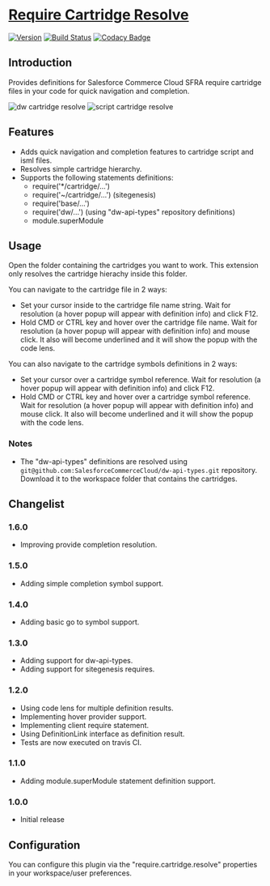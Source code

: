 # [Require Cartridge Resolve](https://github.com/pikamachu/pika-vscode-require-cartridge-resolve)

[![Version](https://vsmarketplacebadge.apphb.com/version/pikamachu.require-cartridge-resolve.svg)](https://marketplace.visualstudio.com/items?itemName=pikamachu.require-cartridge-resolve)
[![Build Status](https://img.shields.io/travis/pikamachu/pika-vscode-require-cartridge-resolve/master.svg)](https://travis-ci.org/pikamachu/pika-vscode-require-cartridge-resolve)
[![Codacy Badge](https://api.codacy.com/project/badge/Grade/7a5d465f487e4f55a8e50e8201cc69b1)](https://www.codacy.com/project/antonio.marin.jimenez/pika-vscode-require-cartridge-resolve/dashboard?utm_source=github.com&amp;utm_medium=referral&amp;utm_content=pikamachu/pika-vscode-require-cartridge-resolve&amp;utm_campaign=Badge_Grade_Dashboard)

## Introduction

Provides definitions for Salesforce Commerce Cloud SFRA require cartridge files in your code for quick navigation and completion.

![dw cartridge resolve](https://raw.githubusercontent.com/pikamachu/pika-vscode-require-cartridge-resolve/master/images/dwCartridgeResolve.png)
![script cartridge resolve](https://raw.githubusercontent.com/pikamachu/pika-vscode-require-cartridge-resolve/master/images/scriptCartridgeResolve.png)

## Features

- Adds quick navigation and completion features to cartridge script and isml files.
- Resolves simple cartridge hierarchy.
- Supports the following statements definitions:
  - require('*/cartridge/...')
  - require('~/cartridge/...') (sitegenesis)
  - require('base/...')
  - require('dw/...') (using "dw-api-types" repository definitions)
  - module.superModule

## Usage

Open the folder containing the cartridges you want to work. This extension only resolves the cartridge hierachy inside this folder.

You can navigate to the cartridge file in 2 ways:

- Set your cursor inside to the cartridge file name string. Wait for resolution (a hover popup will appear with definition info) and click F12.
- Hold CMD or CTRL key and hover over the cartridge file name. Wait for resolution (a hover popup will appear with definition info) and mouse click. It also will become underlined and it will show the popup with the code lens.

You can also navigate to the cartridge symbols definitions in 2 ways:

- Set your cursor over a cartridge symbol reference. Wait for resolution (a hover popup will appear with definition info) and click F12.
- Hold CMD or CTRL key and hover over a cartridge symbol reference. Wait for resolution (a hover popup will appear with definition info) and mouse click. It also will become underlined and it will show the popup with the code lens.

### Notes
- The "dw-api-types" definitions are resolved using `git@github.com:SalesforceCommerceCloud/dw-api-types.git` repository. Download it to the workspace folder that contains the cartridges.

## Changelist

### 1.6.0

- Improving provide completion resolution.

### 1.5.0

- Adding simple completion symbol support.

### 1.4.0

- Adding basic go to symbol support.

### 1.3.0

- Adding support for dw-api-types.
- Adding support for sitegenesis requires.

### 1.2.0

- Using code lens for multiple definition results.
- Implementing hover provider support.
- Implementing client require statement.
- Using DefinitionLink interface as definition result.
- Tests are now executed on travis CI.

### 1.1.0

- Adding module.superModule statement definition support.

### 1.0.0

- Initial release

## Configuration

You can configure this plugin via the "require.cartridge.resolve" properties in your workspace/user preferences.
